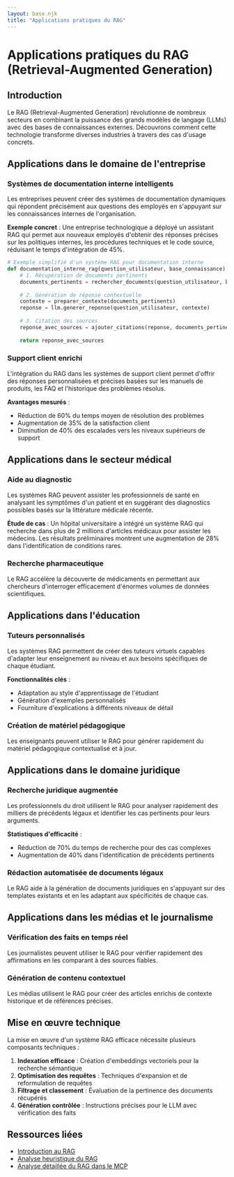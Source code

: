 ```yaml
---
layout: base.njk
title: "Applications pratiques du RAG"
---
```


# Applications pratiques du RAG (Retrieval-Augmented Generation)

## Introduction

Le RAG (Retrieval-Augmented Generation) révolutionne de nombreux secteurs en combinant la puissance des grands modèles de langage (LLMs) avec des bases de connaissances externes. Découvrons comment cette technologie transforme diverses industries à travers des cas d'usage concrets.

## Applications dans le domaine de l'entreprise

### Systèmes de documentation interne intelligents

Les entreprises peuvent créer des systèmes de documentation dynamiques qui répondent précisément aux questions des employés en s'appuyant sur les connaissances internes de l'organisation.

**Exemple concret** : Une entreprise technologique a déployé un assistant RAG qui permet aux nouveaux employés d'obtenir des réponses précises sur les politiques internes, les procédures techniques et le code source, réduisant le temps d'intégration de 45%.

```python
# Exemple simplifié d'un système RAG pour documentation interne
def documentation_interne_rag(question_utilisateur, base_connaissance):
    # 1. Récupération de documents pertinents
    documents_pertinents = rechercher_documents(question_utilisateur, base_connaissance)
    
    # 2. Génération de réponse contextuelle
    contexte = preparer_contexte(documents_pertinents)
    reponse = llm.generer_reponse(question_utilisateur, contexte)
    
    # 3. Citation des sources
    reponse_avec_sources = ajouter_citations(reponse, documents_pertinents)
    
    return reponse_avec_sources
```

### Support client enrichi

L'intégration du RAG dans les systèmes de support client permet d'offrir des réponses personnalisées et précises basées sur les manuels de produits, les FAQ et l'historique des problèmes résolus.

**Avantages mesurés** :
- Réduction de 60% du temps moyen de résolution des problèmes
- Augmentation de 35% de la satisfaction client
- Diminution de 40% des escalades vers les niveaux supérieurs de support

## Applications dans le secteur médical

### Aide au diagnostic

Les systèmes RAG peuvent assister les professionnels de santé en analysant les symptômes d'un patient et en suggérant des diagnostics possibles basés sur la littérature médicale récente.

**Étude de cas** : Un hôpital universitaire a intégré un système RAG qui recherche dans plus de 2 millions d'articles médicaux pour assister les médecins. Les résultats préliminaires montrent une augmentation de 28% dans l'identification de conditions rares.

### Recherche pharmaceutique

Le RAG accélère la découverte de médicaments en permettant aux chercheurs d'interroger efficacement d'énormes volumes de données scientifiques.

## Applications dans l'éducation

### Tuteurs personnalisés

Les systèmes RAG permettent de créer des tuteurs virtuels capables d'adapter leur enseignement au niveau et aux besoins spécifiques de chaque étudiant.

**Fonctionnalités clés** :
- Adaptation au style d'apprentissage de l'étudiant
- Génération d'exemples personnalisés
- Fourniture d'explications à différents niveaux de détail

### Création de matériel pédagogique

Les enseignants peuvent utiliser le RAG pour générer rapidement du matériel pédagogique contextualisé et à jour.

## Applications dans le domaine juridique

### Recherche juridique augmentée

Les professionnels du droit utilisent le RAG pour analyser rapidement des milliers de précédents légaux et identifier les cas pertinents pour leurs arguments.

**Statistiques d'efficacité** :
- Réduction de 70% du temps de recherche pour des cas complexes
- Augmentation de 40% dans l'identification de précédents pertinents

### Rédaction automatisée de documents légaux

Le RAG aide à la génération de documents juridiques en s'appuyant sur des templates existants et en les adaptant aux spécificités de chaque cas.

## Applications dans les médias et le journalisme

### Vérification des faits en temps réel

Les journalistes peuvent utiliser le RAG pour vérifier rapidement des affirmations en les comparant à des sources fiables.

### Génération de contenu contextuel

Les médias utilisent le RAG pour créer des articles enrichis de contexte historique et de références précises.

## Mise en œuvre technique

La mise en œuvre d'un système RAG efficace nécessite plusieurs composants techniques :

1. **Indexation efficace** : Création d'embeddings vectoriels pour la recherche sémantique
2. **Optimisation des requêtes** : Techniques d'expansion et de reformulation de requêtes
3. **Filtrage et classement** : Évaluation de la pertinence des documents récupérés
4. **Génération contrôlée** : Instructions précises pour le LLM avec vérification des faits

## Ressources liées

- [Introduction au RAG](/rag/introduction/)
- [Analyse heuristique du RAG](/rag/heuristic/)
- [Analyse détaillée du RAG dans le MCP](/rag/analysis/) 